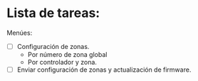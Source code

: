 # Lista de tareas:
Menúes:
- [ ] Configuración de zonas.
  - Por número de zona global
  - Por controlador y zona. 
- [ ] Enviar configuración de zonas y actualización de firmware.
